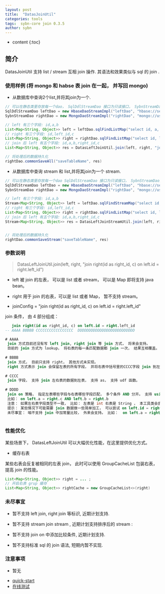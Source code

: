```yaml
---
layout: post
title:  "DatasJoinUtil"
categories: tools
tags:  sybn-core join 0.3.5
author: sybn
---
```


* content
{:toc}

## 简介

DatasJoinUtil 支持 list / stream 互相 join 操作. 其语法和效果类似与 sql 的 join .





### 使用样例 (将 mongo 和 habse 表 join 在一起， 并写回 mongo)

* 从数据库中查询2个list,并将其join为一个.

```java
// 可以在静态类里存放每一个dao， SqlDdlStreamDao 接口为只读接口， SybnStreamDao接口为读写接口
SqlDdlStreamDao leftDao = new HbaseDaoStreamImpl("leftDao", "hbase://server_1:2121,server_2:2121/");
SybnStreamDao rightDao = new MongoDaoStreamImpl("rightDao", "mongo://username:password@127.0.0.1:27017");

// left 有三个字段: id,a,b
List<Map<String, Object>> left = leftDao.sqlFindListMap("select id, a, b from left where a > 0");
// right 有三个字段: id,left_id,c
List<Map<String, Object>> right = rightDao.sqlFindListMap("select id, left_id, c from right where c > 0");
// join 后 left 有五个字段: id,a,b,right_id,c
List<Map<String, Object>> res = DatasLeftJoinUtil.join(left, right, "join right(id as right_id, c) on left.id = right.left_id");

// 将处理后的数据持久化
rightDao.commonSaveAll("saveTableName", res)
```

* 从数据库中查询 stream 和 list,并将其join为一个 stream.

```java
// 可以在静态类里存放每一个dao SqlDdlStreamDao 接口为只读接口， SybnStreamDao接口为读写接口
SqlDdlStreamDao leftDao = new HbaseDaoStreamImpl("leftDao", "hbase://server_1:2121,server_2:2121/");
SybnStreamDao rightDao = new MongoDaoStreamImpl("rightDao", "mongo://username:password@127.0.0.1:27017");

// left 有三个字段: id,a,b
Stream<Map<String, Object>> left = leftDao.sqlFindStreamMap("select id, a, b from left where a > 0");
// right 有三个字段: id,left_id,c
List<Map<String, Object>> right = rightDao.sqlFindListMap("select id, left_id, c from right where c > 0");
// join 后 left 有五个字段: id,a,b,right_id,c
Stream<Map<String, Object>> res = DatasLeftJoinStreamUtil.join(left, right, "join right(id as right_id, c) on left.id = right.left_id");


// 将处理后的数据持久化
rightDao.commonSaveStream("saveTableName", res)
```


### 参数说明

> DatasLeftJoinUtil.join(left, right, "join right(id as right_id, c) on left.id = right.left_id")

* left
 被 join 的左表， 可以是 list 或者 stream， 可以是 Map 即将支持 java bean。
 
* right 
 用于 join 的右表，可以是 list 或者 Map， 暂不支持 stream。
 
* joinConfig = "join right(id as right_id, c) on left.id = right.left_id"

 join 条件， 由 4 部分组成：
``` sql 
   join right(id as right_id, c) on left.id = right.left_id
-- AAAA BBBBB CCCCCCCCCCCCCCCCC  DDDDDDDDDDDDDDDDDDDDDDDDDD

# AAAA
 join 方式目前还没有写 left join, right join 等 join 方式， 将来会支持。
 目前的 join 方式为 lookup， 将右表的每一条匹配数据都 join 一次， 结果互相覆盖。
 
# BBBB
 join 方式， 目前只支持 right， 其他方式未实现。
 right 方式表示 join 会保留左表的所有字段， 并将右表中括号里的CCCC字段 join 到左表中返回。
 
# CCCC
 join 字段， 支持 join 左右表的数据到左表， 支持 as， 支持 udf 函数。
 
# DDDD
 join on 策略， 指定左表哪些字段与右表哪些字段匹配， 多个条件 AND 分开。 支持 using 关键字。
 比如： on left.a = right.c AND left.b = right.b
 注意： 如果左右表字段类型不一致， 比如： 左表是 int 右表是 String ， 本工具类会尝试转换格式后再 join， 大多数情况可以得到正常的结果， 但是要消耗额外的性能。
 提示： 某些情况下可能需要 join 数据做一些简单加工， 可以尝试 on left.id = right.trim(b), 但此特性不保证向后兼容， 未来计划改为： on left.id = trim(right.b)
 未尽事宜： 咱不支持 join 中加常量比较， 外来会支持。 比如：  on left.a = right.c AND right.b > 0 
 
```


### 性能优化

某些场景下， DatasLeftJoinUtil 可以大幅优化性能，在这里提供优化方式。

* 缓存右表

某些右表会反复被相同的左表 join， 此时可以使用 GroupCacheList 包装右表，提高 join 的性能。

```java
List<Map<String, Object>> right = ... ;
// 开启右表 grup 缓存
List<Map<String, Object>> rightCache = new GroupCacheList<>(right)
```



### 未尽事宜

* 暂不支持 left join, right join 等标识, 近期计划支持.

* 暂不支持 stream join stream , 近期计划支持排序后的 stream :

* 暂不支持 join on 中添加比较条件, 近期计划支持.

* 暂不支持标准 sql 的 join 语法, 短期内暂不实现. 


### 注意事项 

* 暂无

- [quick-start]({{site.baseurl}}/2019/07/25/quick-start/)
- [在线测试]({{site.baseurl}}/2019/07/25/web-sql/)
